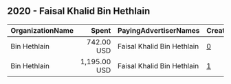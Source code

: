 ## 2020 - Faisal Khalid Bin Hethlain 
|OrganizationName|Spent|PayingAdvertiserNames|CreativeUrls|Impressions|Genders|AgeBrackets|CountryCodes|BillingAddresses|CandidateBallotInformation|
|:---|---:|:---|:---|---:|:---|:---|:---|:---|:---|
|Bin Hethlain|742.00 USD|Faisal Khalid Bin Hethlain|[0](https://www.snap.com/political-ads/asset/ee9e80129de8f3512e7d64b9c1bc74f4652bc1ddf12108de3ea098411c0ef0e7?mediaType=mp4)|659,595||18+|kuwait|KW|Faisal Khalid Bin Hethlain|
|Bin Hethlain|1,195.00 USD|Faisal Khalid Bin Hethlain|[1](https://www.snap.com/political-ads/asset/6c2ab1cb664bcccd5cb07ffe564a963e7de951ba1355468186149f6359c438ac?mediaType=jpeg)|406,328||18+|kuwait|KW|Faisal Khalid Bin Hethlain|

